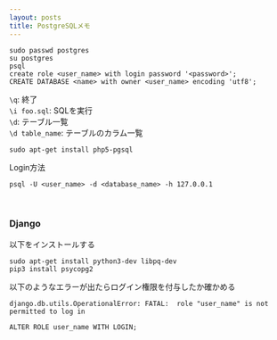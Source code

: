 ```yaml
---
layout: posts
title: PostgreSQLメモ 
---
```


```
sudo passwd postgres
su postgres
psql
create role <user_name> with login password '<password>';
CREATE DATABASE <name> with owner <user_name> encoding 'utf8';
```

`\q`: 終了  
`\i foo.sql`: SQLを実行  
`\d`: テーブル一覧  
`\d table_name`: テーブルのカラム一覧  

```
sudo apt-get install php5-pgsql
```

Login方法

```
psql -U <user_name> -d <database_name> -h 127.0.0.1
```

<br>

### Django
以下をインストールする

```
sudo apt-get install python3-dev libpq-dev
pip3 install psycopg2
```

以下のようなエラーが出たらログイン権限を付与したか確かめる

```
django.db.utils.OperationalError: FATAL:  role "user_name" is not permitted to log in
```

```
ALTER ROLE user_name WITH LOGIN;
```
